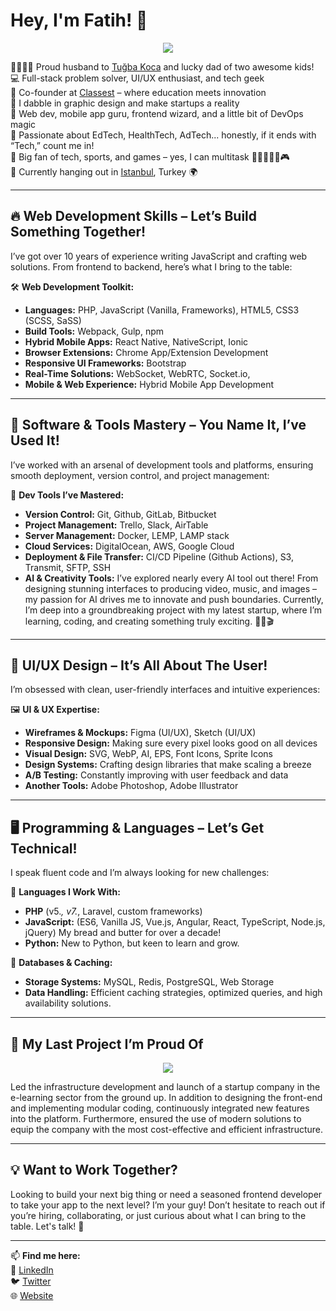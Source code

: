 # Hey, I'm Fatih! 👋

<p align="center"><a href="https://www.youtube.com/watch?v=1q3xags1uDo" target="_blank"><img src="https://github.com/user-attachments/assets/2d7c04db-ffa6-40ca-8ba0-fe4021c81b26"></a></p>  

👨‍👩‍👧‍👦 Proud husband to [Tuğba Koca](https://tugbayraktarkoca.netlify.app) and lucky dad of two awesome kids!  
💻 Full-stack problem solver, UI/UX enthusiast, and tech geek  
🏢 Co-founder at [Classest](https://classest.com) – where education meets innovation  
🎨 I dabble in graphic design and make startups a reality  
📱 Web dev, mobile app guru, frontend wizard, and a little bit of DevOps magic  
🤖 Passionate about EdTech, HealthTech, AdTech... honestly, if it ends with “Tech,” count me in!  
🦾 Big fan of tech, sports, and games – yes, I can multitask 🏊‍♂️⛹️‍♂️🎸🎮  
📍 Currently hanging out in [Istanbul](https://maps.app.goo.gl/UU6mM7UqKngpTcoc7), Turkey 🌍

---

## 🔥 Web Development Skills – Let’s Build Something Together!

I’ve got over 10 years of experience writing JavaScript and crafting web solutions. From frontend to backend, here’s what I bring to the table:

🛠 **Web Development Toolkit:**  
- **Languages:** PHP, JavaScript (Vanilla, Frameworks), HTML5, CSS3 (SCSS, SaSS)  
- **Build Tools:** Webpack, Gulp, npm  
- **Hybrid Mobile Apps:** React Native, NativeScript, Ionic  
- **Browser Extensions:** Chrome App/Extension Development  
- **Responsive UI Frameworks:** Bootstrap  
- **Real-Time Solutions:** WebSocket, WebRTC, Socket.io,   
- **Mobile & Web Experience:** Hybrid Mobile App Development

---

## 🚀 Software & Tools Mastery – You Name It, I’ve Used It!

I’ve worked with an arsenal of development tools and platforms, ensuring smooth deployment, version control, and project management:

🔧 **Dev Tools I’ve Mastered:**  
- **Version Control:** Git, Github, GitLab, Bitbucket  
- **Project Management:** Trello, Slack, AirTable  
- **Server Management:** Docker, LEMP, LAMP stack  
- **Cloud Services:** DigitalOcean, AWS, Google Cloud  
- **Deployment & File Transfer:** CI/CD Pipeline (Github Actions), S3, Transmit, SFTP, SSH  
- **AI & Creativity Tools:** I’ve explored nearly every AI tool out there! From designing stunning interfaces to producing video, music, and images – my passion for AI drives me to innovate and push boundaries. Currently, I’m deep into a groundbreaking project with my latest startup, where I’m learning, coding, and creating something truly exciting. 🚀🎨🎬  

---

## 🎨 UI/UX Design – It’s All About The User!

I’m obsessed with clean, user-friendly interfaces and intuitive experiences:

🖼 **UI & UX Expertise:**  
- **Wireframes & Mockups:** Figma (UI/UX), Sketch (UI/UX) 
- **Responsive Design:** Making sure every pixel looks good on all devices  
- **Visual Design:** SVG, WebP, AI, EPS, Font Icons, Sprite Icons  
- **Design Systems:** Crafting design libraries that make scaling a breeze  
- **A/B Testing:** Constantly improving with user feedback and data
- **Another Tools:** Adobe Photoshop, Adobe Illustrator 

---

## 🖥️ Programming & Languages – Let’s Get Technical!

I speak fluent code and I’m always looking for new challenges:

💾 **Languages I Work With:**  
- **PHP** (v5.*, v7.*, Laravel, custom frameworks)  
- **JavaScript:** (ES6, Vanilla JS, Vue.js, Angular, React, TypeScript, Node.js, jQuery) My bread and butter for over a decade!  
- **Python:** New to Python, but keen to learn and grow.

🔗 **Databases & Caching:**  
- **Storage Systems:** MySQL, Redis, PostgreSQL, Web Storage 
- **Data Handling:** Efficient caching strategies, optimized queries, and high availability solutions.

---

## 🙏 My Last Project I’m Proud Of
<p align="center"><a href="https://classest.com" target="_blank"><img src="https://user-images.githubusercontent.com/1655312/190709006-1ba54b08-d104-4781-a187-6fde23f6bb9c.png"></a></p>  
Led the infrastructure development and launch of a startup company in the e-learning sector from the ground up. In addition to designing the front-end and implementing modular coding, continuously integrated new features into the platform. Furthermore, ensured the use of modern solutions to equip the company with the most cost-effective and efficient infrastructure. 

---

## 💡 Want to Work Together?

Looking to build your next big thing or need a seasoned frontend developer to take your app to the next level? I’m your guy! Don’t hesitate to reach out if you’re hiring, collaborating, or just curious about what I can bring to the table. Let's talk! 🚀

---

📫 **Find me here:**  
💼 [LinkedIn](https://linkedin.com/in/fatihkoca)  
🐦 [Twitter](https://twitter.com/fatihkoca)  
🌐 [Website](https://fatihkoca.netlify.app)
